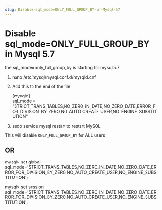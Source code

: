 ```yaml
---
slug: Disable-sql_mode=ONLY_FULL_GROUP_BY-in-Mysql-57
---
```


Disable sql_mode=ONLY_FULL_GROUP_BY in Mysql 5.7
================================================

the sql_mode=only_full_group_by is starting for mysql 5.7

1. nano /etc/mysql/mysql.conf.d/mysqld.cnf

2. Add this to the end of the file

    [mysqld]  
    sql_mode = "STRICT_TRANS_TABLES,NO_ZERO_IN_DATE,NO_ZERO_DATE,ERROR_FOR_DIVISION_BY_ZERO,NO_AUTO_CREATE_USER,NO_ENGINE_SUBSTITUTION"

3. sudo service mysql restart to restart MySQL    

This will disable `ONLY_FULL_GROUP_BY` for ALL users

## OR

mysql> set global sql_mode='STRICT_TRANS_TABLES,NO_ZERO_IN_DATE,NO_ZERO_DATE,ERROR_FOR_DIVISION_BY_ZERO,NO_AUTO_CREATE_USER,NO_ENGINE_SUBSTITUTION';

mysql> set session sql_mode='STRICT_TRANS_TABLES,NO_ZERO_IN_DATE,NO_ZERO_DATE,ERROR_FOR_DIVISION_BY_ZERO,NO_AUTO_CREATE_USER,NO_ENGINE_SUBSTITUTION';